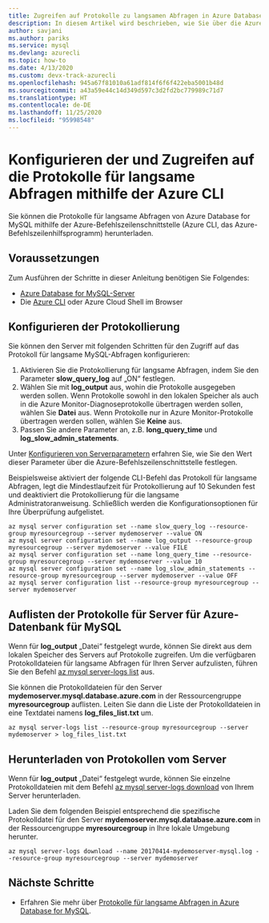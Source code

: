```yaml
---
title: Zugreifen auf Protokolle zu langsamen Abfragen in Azure Database for MySQL über die Azure-Befehlszeilenschnittstelle
description: In diesem Artikel wird beschrieben, wie Sie über die Azure CLI auf die Protokolle für langsame Abfragen in Azure Database for MySQL zugreifen.
author: savjani
ms.author: pariks
ms.service: mysql
ms.devlang: azurecli
ms.topic: how-to
ms.date: 4/13/2020
ms.custom: devx-track-azurecli
ms.openlocfilehash: 945a67f81010a61adf814f6f6f422eba5001b48d
ms.sourcegitcommit: a43a59e44c14d349d597c3d2fd2bc779989c71d7
ms.translationtype: HT
ms.contentlocale: de-DE
ms.lasthandoff: 11/25/2020
ms.locfileid: "95998548"
---
```

# <a name="configure-and-access-slow-query-logs-by-using-azure-cli"></a>Konfigurieren der und Zugreifen auf die Protokolle für langsame Abfragen mithilfe der Azure CLI
Sie können die Protokolle für langsame Abfragen von Azure Database for MySQL mithilfe der Azure-Befehlszeilenschnittstelle (Azure CLI, das Azure-Befehlszeilenhilfsprogramm) herunterladen.

## <a name="prerequisites"></a>Voraussetzungen
Zum Ausführen der Schritte in dieser Anleitung benötigen Sie Folgendes:
- [Azure Database for MySQL-Server](quickstart-create-mysql-server-database-using-azure-cli.md)
- Die [Azure CLI](/cli/azure/install-azure-cli) oder Azure Cloud Shell im Browser

## <a name="configure-logging"></a>Konfigurieren der Protokollierung
Sie können den Server mit folgenden Schritten für den Zugriff auf das Protokoll für langsame MySQL-Abfragen konfigurieren:
1. Aktivieren Sie die Protokollierung für langsame Abfragen, indem Sie den Parameter **slow\_query\_log** auf „ON“ festlegen.
2. Wählen Sie mit **log\_output** aus, wohin die Protokolle ausgegeben werden sollen. Wenn Protokolle sowohl in den lokalen Speicher als auch in die Azure Monitor-Diagnoseprotokolle übertragen werden sollen, wählen Sie **Datei** aus. Wenn Protokolle nur in Azure Monitor-Protokolle übertragen werden sollen, wählen Sie **Keine** aus.
3. Passen Sie andere Parameter an, z.B. **long\_query\_time** und **log\_slow\_admin\_statements**.

Unter [Konfigurieren von Serverparametern](howto-configure-server-parameters-using-cli.md) erfahren Sie, wie Sie den Wert dieser Parameter über die Azure-Befehlszeilenschnittstelle festlegen.

Beispielsweise aktiviert der folgende CLI-Befehl das Protokoll für langsame Abfragen, legt die Mindestlaufzeit für Protokollierung auf 10 Sekunden fest und deaktiviert die Protokollierung für die langsame Administratoranweisung. Schließlich werden die Konfigurationsoptionen für Ihre Überprüfung aufgelistet.
```azurecli-interactive
az mysql server configuration set --name slow_query_log --resource-group myresourcegroup --server mydemoserver --value ON
az mysql server configuration set --name log_output --resource-group myresourcegroup --server mydemoserver --value FILE
az mysql server configuration set --name long_query_time --resource-group myresourcegroup --server mydemoserver --value 10
az mysql server configuration set --name log_slow_admin_statements --resource-group myresourcegroup --server mydemoserver --value OFF
az mysql server configuration list --resource-group myresourcegroup --server mydemoserver
```

## <a name="list-logs-for-azure-database-for-mysql-server"></a>Auflisten der Protokolle für Server für Azure-Datenbank für MySQL
Wenn für **log_output** „Datei“ festgelegt wurde, können Sie direkt aus dem lokalen Speicher des Servers auf Protokolle zugreifen. Um die verfügbaren Protokolldateien für langsame Abfragen für Ihren Server aufzulisten, führen Sie den Befehl [az mysql server-logs list](/cli/azure/mysql/server-logs#az-mysql-server-logs-list) aus.

Sie können die Protokolldateien für den Server **mydemoserver.mysql.database.azure.com** in der Ressourcengruppe **myresourcegroup** auflisten. Leiten Sie dann die Liste der Protokolldateien in eine Textdatei namens **log\_files\_list.txt** um.
```azurecli-interactive
az mysql server-logs list --resource-group myresourcegroup --server mydemoserver > log_files_list.txt
```
## <a name="download-logs-from-the-server"></a>Herunterladen von Protokollen vom Server
Wenn für **log_output** „Datei“ festgelegt wurde, können Sie einzelne Protokolldateien mit dem Befehl [az mysql server-logs download](/cli/azure/mysql/server-logs#az-mysql-server-logs-download) von Ihrem Server herunterladen.

Laden Sie dem folgenden Beispiel entsprechend die spezifische Protokolldatei für den Server **mydemoserver.mysql.database.azure.com** in der Ressourcengruppe **myresourcegroup** in Ihre lokale Umgebung herunter.
```azurecli-interactive
az mysql server-logs download --name 20170414-mydemoserver-mysql.log --resource-group myresourcegroup --server mydemoserver
```

## <a name="next-steps"></a>Nächste Schritte
- Erfahren Sie mehr über [Protokolle für langsame Abfragen in Azure Database for MySQL](concepts-server-logs.md).
